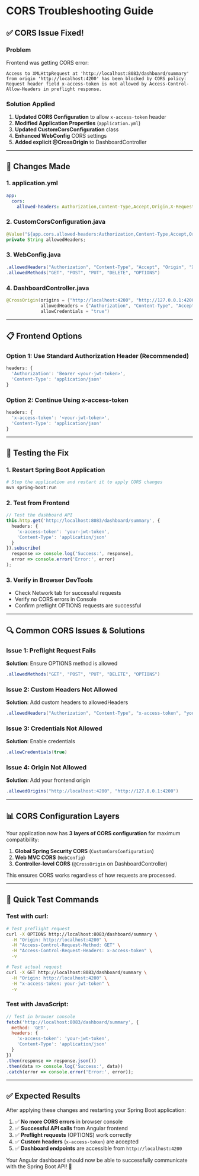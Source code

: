 # CORS Troubleshooting Guide

## ✅ **CORS Issue Fixed!**

### **Problem**
Frontend was getting CORS error:
```
Access to XMLHttpRequest at 'http://localhost:8083/dashboard/summary' from origin 'http://localhost:4200' has been blocked by CORS policy: Request header field x-access-token is not allowed by Access-Control-Allow-Headers in preflight response.
```

### **Solution Applied**
1. **Updated CORS Configuration** to allow `x-access-token` header
2. **Modified Application Properties** (`application.yml`)
3. **Updated CustomCorsConfiguration** class
4. **Enhanced WebConfig** CORS settings
5. **Added explicit @CrossOrigin** to DashboardController

---

## 🔧 **Changes Made**

### 1. **application.yml**
```yaml
app:
  cors:
    allowed-headers: Authorization,Content-Type,Accept,Origin,X-Requested-With,x-access-token
```

### 2. **CustomCorsConfiguration.java**
```java
@Value("${app.cors.allowed-headers:Authorization,Content-Type,Accept,Origin,X-Requested-With,x-access-token}")
private String allowedHeaders;
```

### 3. **WebConfig.java**
```java
.allowedHeaders("Authorization", "Content-Type", "Accept", "Origin", "X-Requested-With", "x-access-token")
.allowedMethods("GET", "POST", "PUT", "DELETE", "OPTIONS")
```

### 4. **DashboardController.java**
```java
@CrossOrigin(origins = {"http://localhost:4200", "http://127.0.0.1:4200"}, 
             allowedHeaders = {"Authorization", "Content-Type", "Accept", "Origin", "X-Requested-With", "x-access-token"},
             allowCredentials = "true")
```

---

## 📋 **Frontend Options**

### **Option 1: Use Standard Authorization Header (Recommended)**
```typescript
headers: {
  'Authorization': 'Bearer <your-jwt-token>',
  'Content-Type': 'application/json'
}
```

### **Option 2: Continue Using x-access-token**
```typescript
headers: {
  'x-access-token': '<your-jwt-token>',
  'Content-Type': 'application/json'
}
```

---

## 🚀 **Testing the Fix**

### **1. Restart Spring Boot Application**
```bash
# Stop the application and restart it to apply CORS changes
mvn spring-boot:run
```

### **2. Test from Frontend**
```typescript
// Test the dashboard API
this.http.get('http://localhost:8083/dashboard/summary', {
  headers: {
    'x-access-token': 'your-jwt-token',
    'Content-Type': 'application/json'
  }
}).subscribe(
  response => console.log('Success:', response),
  error => console.error('Error:', error)
);
```

### **3. Verify in Browser DevTools**
- Check Network tab for successful requests
- Verify no CORS errors in Console
- Confirm preflight OPTIONS requests are successful

---

## 🔍 **Common CORS Issues & Solutions**

### **Issue 1: Preflight Request Fails**
**Solution**: Ensure OPTIONS method is allowed
```java
.allowedMethods("GET", "POST", "PUT", "DELETE", "OPTIONS")
```

### **Issue 2: Custom Headers Not Allowed**
**Solution**: Add custom headers to allowedHeaders
```java
.allowedHeaders("Authorization", "Content-Type", "x-access-token", "your-custom-header")
```

### **Issue 3: Credentials Not Allowed**
**Solution**: Enable credentials
```java
.allowCredentials(true)
```

### **Issue 4: Origin Not Allowed**
**Solution**: Add your frontend origin
```java
.allowedOrigins("http://localhost:4200", "http://127.0.0.1:4200")
```

---

## 📊 **CORS Configuration Layers**

Your application now has **3 layers of CORS configuration** for maximum compatibility:

1. **Global Spring Security CORS** (`CustomCorsConfiguration`)
2. **Web MVC CORS** (`WebConfig`)
3. **Controller-level CORS** (`@CrossOrigin` on DashboardController)

This ensures CORS works regardless of how requests are processed.

---

## 🧪 **Quick Test Commands**

### **Test with curl:**
```bash
# Test preflight request
curl -X OPTIONS http://localhost:8083/dashboard/summary \
  -H "Origin: http://localhost:4200" \
  -H "Access-Control-Request-Method: GET" \
  -H "Access-Control-Request-Headers: x-access-token" \
  -v

# Test actual request
curl -X GET http://localhost:8083/dashboard/summary \
  -H "Origin: http://localhost:4200" \
  -H "x-access-token: your-jwt-token" \
  -v
```

### **Test with JavaScript:**
```javascript
// Test in browser console
fetch('http://localhost:8083/dashboard/summary', {
  method: 'GET',
  headers: {
    'x-access-token': 'your-jwt-token',
    'Content-Type': 'application/json'
  }
})
.then(response => response.json())
.then(data => console.log('Success:', data))
.catch(error => console.error('Error:', error));
```

---

## ✅ **Expected Results**

After applying these changes and restarting your Spring Boot application:

1. ✅ **No more CORS errors** in browser console
2. ✅ **Successful API calls** from Angular frontend
3. ✅ **Preflight requests** (OPTIONS) work correctly
4. ✅ **Custom headers** (`x-access-token`) are accepted
5. ✅ **Dashboard endpoints** are accessible from `http://localhost:4200`

Your Angular dashboard should now be able to successfully communicate with the Spring Boot API! 🎉
